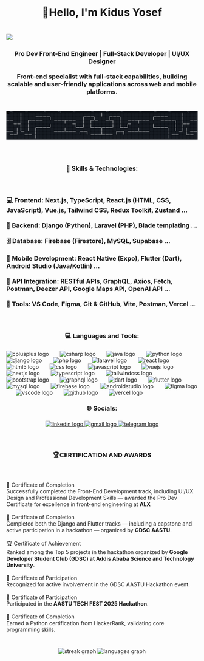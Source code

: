 <h1 align="center">👋Hello, I'm Kidus Yosef</h1>

###

<br clear="both">

<div align="left">
  <img src="https://visitor-badge.laobi.icu/badge?page_id=kid-yP.kid-yP&"  />
</div>

###

<h3 align="center">Pro Dev Front-End Engineer | Full-Stack Developer | UI/UX Designer<br><br>Front-end specialist with full-stack capabilities, building scalable and user-friendly applications across web and mobile platforms.</h3>


###

<br clear="both">

<picture>
    <img alt="pacman contribution graph" src="workflows/pacman.svg">
</picture>

###

<br clear="both">

<h3 align="center">🌟 Skills & Technologies:</h3>

###

<br clear="both">

<h3 align="left">
💻 Frontend: Next.js, TypeScript, React.js (HTML, CSS, JavaScript), Vue.js, Tailwind CSS, Redux Toolkit, Zustand ...<br><br>
🧠 Backend: Django (Python), Laravel (PHP), Blade templating ...<br><br>
🗄️ Database: Firebase (Firestore), MySQL, Supabase ...<br><br>
📱 Mobile Development: React Native (Expo), Flutter (Dart), Android Studio (Java/Kotlin) ...<br><br>
🔗 API Integration: RESTful APIs, GraphQL, Axios, Fetch, Postman, Deezer API, Google Maps API, OpenAI API ...<br><br>
🧰 Tools: VS Code, Figma, Git & GitHub, Vite, Postman, Vercel ...
</h3>

###

<br clear="both">

<h3 align="center">💻 Languages and Tools:</h3>

###

<div align="left">
  <img src="https://skillicons.dev/icons?i=cpp" height="44" alt="cplusplus logo"  />
  <img width="21" />
  <img src="https://skillicons.dev/icons?i=cs" height="44" alt="csharp logo"  />
  <img width="21" />
  <img src="https://skillicons.dev/icons?i=java" height="44" alt="java logo"  />
  <img width="21" />
  <img src="https://skillicons.dev/icons?i=py" height="44" alt="python logo"  />
  <img width="21" />
  <img src="https://skillicons.dev/icons?i=django" height="44" alt="django logo"  />
  <img width="21" />
  <img src="https://skillicons.dev/icons?i=php" height="44" alt="php logo"  />
  <img width="21" />
  <img src="https://skillicons.dev/icons?i=laravel" height="44" alt="laravel logo"  />
  <img width="21" />
  <img src="https://skillicons.dev/icons?i=react" height="44" alt="react logo"  />
  <img width="21" />
  <img src="https://skillicons.dev/icons?i=html" height="44" alt="html5 logo"  />
  <img width="21" />
  <img src="https://skillicons.dev/icons?i=css" height="44" alt="css logo"  />
  <img width="21" />
  <img src="https://skillicons.dev/icons?i=js" height="44" alt="javascript logo"  />
  <img width="21" />
  <img src="https://skillicons.dev/icons?i=vue" height="44" alt="vuejs logo"  />
  <img width="21" />
  <img src="https://skillicons.dev/icons?i=nextjs" height="44" alt="nextjs logo"  />
  <img width="21" />
  <img src="https://skillicons.dev/icons?i=ts" height="44" alt="typescript logo"  />
  <img width="21" />
  <img src="https://skillicons.dev/icons?i=tailwind" height="44" alt="tailwindcss logo"  />
  <img width="21" />
  <img src="https://cdn.jsdelivr.net/gh/devicons/devicon/icons/bootstrap/bootstrap-original.svg" height="44" alt="bootstrap logo"  />
  <img width="21" />
  <img src="https://skillicons.dev/icons?i=graphql" height="44" alt="graphql logo"  />
  <img width="21" />
  <img src="https://skillicons.dev/icons?i=dart" height="44" alt="dart logo"  />
  <img width="21" />
  <img src="https://skillicons.dev/icons?i=flutter" height="44" alt="flutter logo"  />
  <img width="21" />
  <img src="https://skillicons.dev/icons?i=mysql" height="44" alt="mysql logo"  />
  <img width="21" />
  <img src="https://skillicons.dev/icons?i=firebase" height="44" alt="firebase logo"  />
  <img width="21" />
  <img src="https://skillicons.dev/icons?i=androidstudio" height="44" alt="androidstudio logo"  />
  <img width="21" />
  <img src="https://skillicons.dev/icons?i=figma" height="44" alt="figma logo"  />
  <img width="21" />
  <img src="https://skillicons.dev/icons?i=vscode" height="44" alt="vscode logo"  />
  <img width="21" />
  <img src="https://skillicons.dev/icons?i=github" height="44" alt="github logo"  />
  <img width="21" />
  <img src="https://skillicons.dev/icons?i=vercel" height="44" alt="vercel logo"  />
</div>

###

<h3 align="center">🌐 Socials:</h3>

###

<div align="center">
  <a href="https://www.linkedin.com/in/kidus-yosef-139a32302/" target="_blank">
    <img src="https://raw.githubusercontent.com/maurodesouza/profile-readme-generator/master/src/assets/icons/social/linkedin/default.svg" width="92" height="42" alt="linkedin logo" />
  </a>
  <a href="mailto:kidusmekuria11@gmail.com" target="_blank">
    <img src="https://raw.githubusercontent.com/maurodesouza/profile-readme-generator/master/src/assets/icons/social/gmail/default.svg" width="92" height="42" alt="gmail logo" />
  </a>
  <a href="https://t.me/Butchu1" target="_blank">
    <img src="https://raw.githubusercontent.com/maurodesouza/profile-readme-generator/master/src/assets/icons/social/telegram/default.svg" width="92" height="42" alt="telegram logo" />
  </a>
</div>

###

<br clear="both">

<h3 align="center">🏆CERTIFICATION AND AWARDS</h3>

###

<br clear="both">

<p align="left">📜 Certificate of Completion  <br>Successfully completed the Front-End Development track, including UI/UX Design and Professional Development Skills — awarded the Pro Dev Certificate for excellence in front-end engineering at <strong>ALX</strong><br><br>🧰 Certificate of Completion  <br>Completed both the Django and Flutter tracks — including a capstone and active participation in a hackathon — organized by <strong>GDSC AASTU</strong>.<br><br>🏆 Certificate of Achievement  <br>Ranked among the Top 5 projects in the hackathon organized by <strong>Google Developer Student Club (GDSC) at Addis Ababa Science and Technology University</strong>.<br><br>🤝 Certificate of Participation  <br>Recognized for active involvement in the GDSC AASTU Hackathon event.<br><br>🎉 Certificate of Participation  <br>Participated in the <strong>AASTU TECH FEST 2025 Hackathon</strong>.<br><br>🐍 Certificate of Completion  <br>Earned a Python certification from HackerRank, validating core programming skills.</p>

###

<br clear="both">

<div align="center">
  <img src="https://streak-stats.demolab.com?user=kid-yP&locale=en&mode=daily&theme=radical&hide_border=false&border_radius=5&order=3" height="150" alt="streak graph"  />
  <img src="https://github-readme-stats.vercel.app/api/top-langs?username=kid-yP&locale=en&hide_title=false&layout=compact&card_width=320&langs_count=8&theme=radical&hide_border=false&order=2" height="170" alt="languages graph"  />
</div>

###
